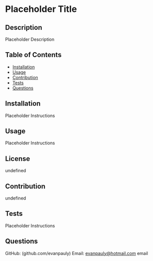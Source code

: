 # Placeholder Title

## Description
Placeholder Description

## Table of Contents

* [Installation](#Installation)
* [Usage](#Usage)
* [Contribution](#Contribution)
* [Tests](#Tests)
* [Questions](#Questions)
    
  
## Installation
Placeholder Instructions


## Usage
Placeholder Instructions


## License
undefined


## Contribution
undefined


## Tests
Placeholder Instructions


## Questions
GitHub: (github.com/evanpauly)
Email: evanpauly@hotmail.com
email
